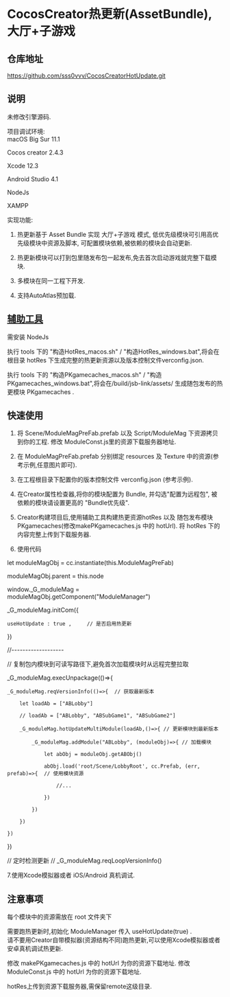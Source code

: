 



CocosCreator热更新(AssetBundle),大厅+子游戏
========

仓库地址
---------
https://github.com/sss0vvv/CocosCreatorHotUpdate.git


说明
--------
未修改引擎源码.

项目调试环境:  
macOS Big Sur 11.1

Cocos creator 2.4.3 

Xcode 12.3

Android Studio 4.1

NodeJs

XAMPP


实现功能:
1. 热更新基于 Asset Bundle 实现 大厅+子游戏 模式,
   低优先级模块可引用高优先级模块中资源及脚本,
   可配置模块依赖,被依赖的模块会自动更新.

2. 热更新模块可以打到包里随发布包一起发布,免去首次启动游戏就完整下载模块.

3. 多模块在同一工程下开发.

4. 支持AutoAtlas预加载.



[辅助工具](http://www.baidu.com)
--------
需安装 NodeJs

执行 tools 下的 "构造HotRes_macos.sh" / "构造HotRes_windows.bat",将会在根目录 hotRes 下生成完整的热更新资源以及版本控制文件verconfig.json.

执行 tools 下的 "构造PKgamecaches_macos.sh" / "构造PKgamecaches_windows.bat",将会在/build/jsb-link/assets/
生成随包发布的热更模块 PKgamecaches .



快速使用
--------
1. 将 Scene/ModuleMagPreFab.prefab 以及 Script/ModuleMag 下资源拷贝到你的工程.
   修改 ModuleConst.js里的资源下载服务器地址.

2. 在 ModuleMagPreFab.prefab 分别绑定 resources 及 Texture 中的资源(参考示例,任意图片即可).

3. 在工程根目录下配置你的版本控制文件 verconfig.json (参考示例).

4. 在Creator属性检查器,将你的模块配置为 Bundle, 并勾选"配置为远程包", 被依赖的模块请设置更高的 "Bundle优先级".

5. Creator构建项目后,使用辅助工具构建热更资源hotRes 以及 随包发布模块PKgamecaches(修改makePKgamecaches.js 中的 hotUrl). 
	将 hotRes 下的内容完整上传到下载服务器.

6. 使用代码

let moduleMagObj    = cc.instantiate(this.ModuleMagPreFab)

moduleMagObj.parent = this.node  

window._G_moduleMag = moduleMagObj.getComponent("ModuleManager")  

_G_moduleMag.initCom({

    useHotUpdate : true ,     // 是否启用热更新 
    
}) 

//-------------------

// 复制包内模块到可读写路径下,避免首次加载模块时从远程完整拉取

_G_moduleMag.execUnpackage(()=>{

    _G_moduleMag.reqVersionInfo(()=>{  // 获取最新版本
    
        let loadAb = ["ABLobby"]
	
        // loadAb = ["ABLobby", "ABSubGame1", "ABSubGame2"]
	
        _G_moduleMag.hotUpdateMultiModule(loadAb,()=>{ // 更新模块到最新版本
	
            _G_moduleMag.addModule("ABLobby", (moduleObj)=>{ // 加载模块
	    
                let abObj = moduleObj.getABObj()
		
                abObj.load('root/Scene/LobbyRoot', cc.Prefab, (err, prefab)=>{  // 使用模块资源 
		
    				//...
				
                }) 
		
            })
	    
        })
	
    })
    
})

// 定时检测更新
// _G_moduleMag.reqLoopVersionInfo()

7.使用Xcode模拟器或者 iOS/Android 真机调试.



注意事项
-------
每个模块中的资源需放在 root 文件夹下

需要跑热更新时,初始化 ModuleManager 传入 useHotUpdate(true) .  
请不要用Creator自带模拟器(资源结构不同)跑热更新,可以使用Xcode模拟器或者安卓真机调试热更新.

修改 makePKgamecaches.js 中的 hotUrl 为你的资源下载地址.
修改 ModuleConst.js 中的 hotUrl 为你的资源下载地址.

hotRes上传到资源下载服务器,需保留remote这级目录.

